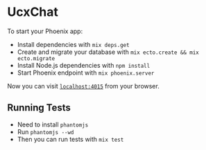 # UcxChat

To start your Phoenix app:

  * Install dependencies with `mix deps.get`
  * Create and migrate your database with `mix ecto.create && mix ecto.migrate`
  * Install Node.js dependencies with `npm install`
  * Start Phoenix endpoint with `mix phoenix.server`

Now you can visit [`localhost:4015`](http://localhost:4015) from your browser.

## Running Tests

  * Need to install `phantomjs`
  * Run `phantomjs --wd`
  * Then you can run tests with `mix test`


